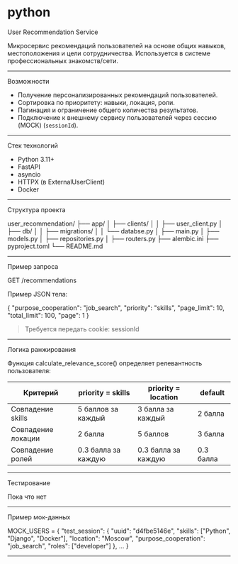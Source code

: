 # python
User Recommendation Service

Микросервис рекомендаций пользователей на основе общих навыков, местоположения и цели сотрудничества. Используется в системе профессиональных знакомств/сети.

---

Возможности

- Получение персонализированных рекомендаций пользователей.
- Сортировка по приоритету: навыки, локация, роли.
- Пагинация и ограничение общего количества результатов.
- Подключение к внешнему сервису пользователей через сессию (MOCK) (`sessionId`).

---

Стек технологий

- Python 3.11+
- FastAPI
- asyncio
- HTTPX (в ExternalUserClient)
- Docker

---

Структура проекта

user_recommendation/
├── app/
│   ├── clients/
│   │   ├── user_client.py
│   ├── db/
│   │   ├── migrations/
│   │   └── databse.py
│   ├── main.py
│   ├── models.py
│   ├── repositories.py
│   ├── routers.py
├── alembic.ini
├── pyproject.toml
└── README.md



---

Пример запроса

GET /recommendations

Пример JSON тела:

{
  "purpose_cooperation": "job_search",
  "priority": "skills",
  "page_limit": 10,
  "total_limit": 100,
  "page": 1
}

> Требуется передать cookie: sessionId

---

Логика ранжирования

Функция calculate_relevance_score() определяет релевантность пользователя:

| Критерий        | priority = skills     | priority = location   | default         |
|-----------------|-----------------------|------------------------|-----------------|
| Совпадение skills     | 5 баллов за каждый     | 3 балла за каждый       | 2 балла         |
| Совпадение локации    | 2 балла                | 5 баллов                | 3 балла         |
| Совпадение ролей      | 0.3 балла за каждую    | 0.3 балла за каждую     | 0.3 балла       |

---

Тестирование

Пока что нет

---

Пример мок-данных

MOCK_USERS = {
    "test_session": {
        "uuid": "d4fbe5146e",
        "skills": ["Python", "Django", "Docker"],
        "location": "Moscow",
        "purpose_cooperation": "job_search",
        "roles": ["developer"]
    },
    ...
}

---
